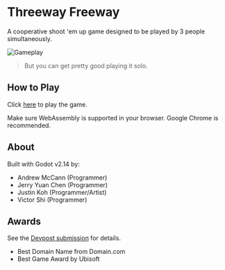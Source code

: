 # Threeway Freeway

A cooperative shoot 'em up game designed to be played by 3 people simultaneously.

![Gameplay](threeway-freeway.gif)

> But you can get pretty good playing it solo.

## How to Play

Click [here](https://victorzshi.github.io/threeway-freeway/) to play the game.

Make sure WebAssembly is supported in your browser. Google Chrome is recommended.

## About

Built with Godot v2.14 by:

- Andrew McCann (Programmer)
- Jerry Yuan Chen (Programmer)
- Justin Koh (Programmer/Artist)
- Victor Shi (Programmer)

## Awards

See the [Devpost submission](https://devpost.com/software/threeway-freeway) for details.

- Best Domain Name from Domain.com
- Best Game Award by Ubisoft
